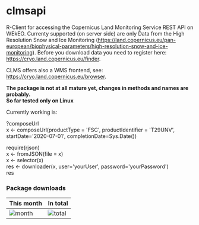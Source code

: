 # clmsapi

R-Client for accessing the Copernicus Land Monitoring Service REST API on WEkEO. Currenty supported (on server side) are only Data from the High Resolution Snow and Ice Monitoring (https://land.copernicus.eu/pan-european/biophysical-parameters/high-resolution-snow-and-ice-monitoring).
Before you download data you need to register here: https://cryo.land.copernicus.eu/finder. 

CLMS offers also a WMS frontend, see: https://cryo.land.copernicus.eu/browser.

**The package is not at all mature yet, changes in methods and names are probably.**   
**So far tested only on Linux**

Currently working is: 

?composeUrl  
x <- composeUrl(productType = 'FSC', productIdentifier = 'T29UNV', startDate='2020-07-01', completionDate=Sys.Date())

require(rjson)  
x <- fromJSON(file = x)  
x <- selector(x)  
res <- downloader(x, user='yourUser', password='yourPassword')  
res  


### Package downloads

This month      | In total
--------------- | -----------
![month](https://cranlogs.r-pkg.org/badges/clmsapi) | ![total](https://cranlogs.r-pkg.org/badges/clmsapi)


